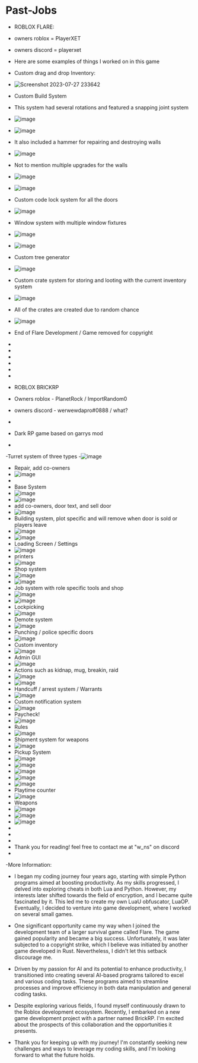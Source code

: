 # Past-Jobs

- ROBLOX FLARE:
- owners roblox = PlayerXET
- owners discord = playerxet

- Here are some examples of things I worked on in this game
- Custom drag and drop Inventory:
- ![Screenshot 2023-07-27 233642](https://github.com/ImportRandom0/Past-Jobs/assets/119878367/e1003a6e-fa3a-491d-8676-283378ed81ce)

- Custom Build System
- This system had several rotations and featured a snapping joint system
- ![image](https://github.com/ImportRandom0/Past-Jobs/assets/119878367/a2204b1c-8479-41db-922b-bf7e2c9cd645)
- ![image](https://github.com/ImportRandom0/Past-Jobs/assets/119878367/98c68d13-77fc-404c-a8c2-baa2ebb31601)
- It also included a hammer for repairing and destroying walls
- ![image](https://github.com/ImportRandom0/Past-Jobs/assets/119878367/c35675d4-9a2a-4883-a16e-86c353b888e5)
- Not to mention multiple upgrades for the walls
- ![image](https://github.com/ImportRandom0/Past-Jobs/assets/119878367/b7b0debb-3b43-4b4e-913e-cd3eef8f33fc)
- ![image](https://github.com/ImportRandom0/Past-Jobs/assets/119878367/142f8569-5035-4b36-989c-e9252584c160)
- Custom code lock system for all the doors
- ![image](https://github.com/ImportRandom0/Past-Jobs/assets/119878367/94c21c31-58a9-4af3-bc3d-ee17f03ca69c)
- Window system with multiple window fixtures
- ![image](https://github.com/ImportRandom0/Past-Jobs/assets/119878367/ff65e059-e35e-4978-ac5f-a2c636d55231)
- ![image](https://github.com/ImportRandom0/Past-Jobs/assets/119878367/165912bd-3684-4c6e-93d6-ccd2967ac6c2)
- Custom tree generator
- ![image](https://github.com/ImportRandom0/Past-Jobs/assets/119878367/d40285a1-d34d-462c-a473-f43a98303d87)
- Custom crate system for storing and looting with the current inventory system
- ![image](https://github.com/ImportRandom0/Past-Jobs/assets/119878367/821dff35-2ed9-48a9-a5a5-12f556b8ff78)
- All of the crates are created due to random chance
- ![image](https://github.com/ImportRandom0/Past-Jobs/assets/119878367/5bb3a483-b838-44be-b43a-39eeb9e4e95d)
- End of Flare Development / Game removed for copyright
-
-
-
-
-
-
- ROBLOX BRICKRP
- Owners roblox - PlanetRock / ImportRandom0
- owners discord - werwewdapro#0888 / what?
-
- Dark RP game based on garrys mod
-
-Turret system of three types
-![image](https://github.com/ImportRandom0/Past-Jobs/assets/119878367/ce9ac8da-cf69-4455-8aef-6cb4222ef28c)
- Repair, add co-owners
- ![image](https://github.com/ImportRandom0/Past-Jobs/assets/119878367/a6521d2f-cac9-4530-899f-b9ac7f60bafc)
- 
- Base System
- ![image](https://github.com/ImportRandom0/Past-Jobs/assets/119878367/cba3f4a0-fe95-4eef-aa4c-b5cc940ea8e4)
- ![image](https://github.com/ImportRandom0/Past-Jobs/assets/119878367/315cad6f-ee6d-40ce-8e23-7a9a85a7b342)
- add co-owners, door text, and sell door
- ![image](https://github.com/ImportRandom0/Past-Jobs/assets/119878367/e291c623-e4f6-421d-9006-df58f9e707e3)
- Building system, plot specific and will remove when door is sold or players leave
- ![image](https://github.com/ImportRandom0/Past-Jobs/assets/119878367/1078a598-fb8d-49f6-a169-2f53b9cdbea7)
- ![image](https://github.com/ImportRandom0/Past-Jobs/assets/119878367/443af530-052b-430b-a210-7ee1ed4bfce6)
- Loading Screen / Settings
- ![image](https://github.com/ImportRandom0/Past-Jobs/assets/119878367/06d267c2-e219-49ae-a76b-c22230484db3)
- printers
- ![image](https://github.com/ImportRandom0/Past-Jobs/assets/119878367/2e106562-46de-4d69-a417-d141e90565d4)
- Shop system
- ![image](https://github.com/ImportRandom0/Past-Jobs/assets/119878367/baeaf088-d1c7-4a12-8716-3a16db158d99)
- ![image](https://github.com/ImportRandom0/Past-Jobs/assets/119878367/dcfd7964-cdda-47d7-b2ef-181c62212e67)
- Job system with role specific tools and shop
- ![image](https://github.com/ImportRandom0/Past-Jobs/assets/119878367/7dddb3c5-84c7-4e15-bec4-b1938245fe26)
- ![image](https://github.com/ImportRandom0/Past-Jobs/assets/119878367/38f0c653-774b-405e-b984-5fcb9942a5db)
- Lockpicking
- ![image](https://github.com/ImportRandom0/Past-Jobs/assets/119878367/6884662c-6c4a-43f1-af59-43c6e43a0b86)
- Demote system
- ![image](https://github.com/ImportRandom0/Past-Jobs/assets/119878367/4ea63c9e-8b42-46b6-96c5-1def72436e70)
- Punching / police specific doors
- ![image](https://github.com/ImportRandom0/Past-Jobs/assets/119878367/700dd2c3-0ee8-435d-ba5d-db5c90a1ef26)
- Custom inventory
- ![image](https://github.com/ImportRandom0/Past-Jobs/assets/119878367/3fd3edca-0fce-4971-bf02-557c11a1bbfb)
- Admin GUI
- ![image](https://github.com/ImportRandom0/Past-Jobs/assets/119878367/3edd6507-9887-470b-b8cc-4b7f031ba3e0)
- Actions such as kidnap, mug, breakin, raid
- ![image](https://github.com/ImportRandom0/Past-Jobs/assets/119878367/0e931f1c-e405-4f87-88ac-d5a15cec3284)
- ![image](https://github.com/ImportRandom0/Past-Jobs/assets/119878367/7d4d2f0f-a503-42be-b55f-6443b1290875)
- Handcuff / arrest system / Warrants
- ![image](https://github.com/ImportRandom0/Past-Jobs/assets/119878367/54c4386e-78a2-4d6c-86c6-0cddee70a641)
- Custom notification system
- ![image](https://github.com/ImportRandom0/Past-Jobs/assets/119878367/9f7edf6e-9da1-47b8-8356-cc88fc9c8672)
- Paycheck!
- ![image](https://github.com/ImportRandom0/Past-Jobs/assets/119878367/5d0d7b6b-636f-4609-9c2f-fe5c6ef33065)
- Rules 
- ![image](https://github.com/ImportRandom0/Past-Jobs/assets/119878367/287ed94e-353e-4ec6-b4f4-d4b90162793d)
- Shipment system for weapons
- ![image](https://github.com/ImportRandom0/Past-Jobs/assets/119878367/9737f4d1-a3f0-4a0e-813b-5e4669e5bbe2)
- Pickup System
- ![image](https://github.com/ImportRandom0/Past-Jobs/assets/119878367/8b048438-7eef-4988-a371-0a8ced2685ba)
- ![image](https://github.com/ImportRandom0/Past-Jobs/assets/119878367/b3973721-ce7c-473c-8071-f86f95e68ef7)
- ![image](https://github.com/ImportRandom0/Past-Jobs/assets/119878367/0713180e-64d6-473c-b8a8-232f4e2cbbd4)
- ![image](https://github.com/ImportRandom0/Past-Jobs/assets/119878367/fe791f84-a4a2-4357-bcde-ff7b1ac99dae)
- ![image](https://github.com/ImportRandom0/Past-Jobs/assets/119878367/95771785-d39d-40ce-a7b2-4a6cceff078c)
- Playtime counter
- ![image](https://github.com/ImportRandom0/Past-Jobs/assets/119878367/93a046c8-ced2-4bb6-aa5a-f13094ba406b)
- Weapons
- ![image](https://github.com/ImportRandom0/Past-Jobs/assets/119878367/423b73cf-6b83-4289-bf91-02fcc14db26a)
- ![image](https://github.com/ImportRandom0/Past-Jobs/assets/119878367/857212b9-3850-4e28-80b8-98382b8310fb)
- ![image](https://github.com/ImportRandom0/Past-Jobs/assets/119878367/bdc6248b-f590-470a-9e56-45c3f1378c60)
-
-
-
- Thank you for reading! feel free to contact me at "w_ns" on discord
-
-More Information:
- I began my coding journey four years ago, starting with simple Python programs aimed at boosting productivity. As my skills progressed, I delved into exploring cheats in both Lua and Python. However, my interests later shifted towards the field of encryption, and I became quite fascinated by it. This led me to create my own LuaU obfuscator, LuaOP. Eventually, I decided to venture into game development, where I worked on several small games.

- One significant opportunity came my way when I joined the development team of a larger survival game called Flare. The game gained popularity and became a big success. Unfortunately, it was later subjected to a copyright strike, which I believe was initiated by another game developed in Rust. Nevertheless, I didn't let this setback discourage me.

- Driven by my passion for AI and its potential to enhance productivity, I transitioned into creating several AI-based programs tailored to excel and various coding tasks. These programs aimed to streamline processes and improve efficiency in both data manipulation and general coding tasks.

- Despite exploring various fields, I found myself continuously drawn to the Roblox development ecosystem. Recently, I embarked on a new game development project with a partner named BrickRP. I'm excited about the prospects of this collaboration and the opportunities it presents.

- Thank you for keeping up with my journey! I'm constantly seeking new challenges and ways to leverage my coding skills, and I'm looking forward to what the future holds.





































